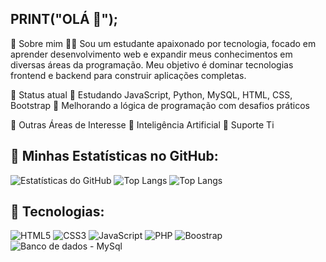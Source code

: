 ## PRINT("OLÁ 👋");

📌 Sobre mim
👨‍💻 Sou um estudante apaixonado por tecnologia, focado em aprender desenvolvimento web e expandir meus conhecimentos em diversas áreas da programação. Meu objetivo é dominar 
 tecnologias frontend e backend para construir aplicações completas.

📌 Status atual
🔹 Estudando JavaScript, Python, MySQL, HTML, CSS, Bootstrap
🔹 Melhorando a lógica de programação com desafios práticos

📌 Outras Áreas de Interesse
🔹 Inteligência Artificial
🔹 Suporte Ti
## 🌟 Minhas Estatísticas no GitHub:
![Estatísticas do GitHub](https://github-readme-stats.vercel.app/api?username=JoaoCarmelio&show_icons=true&theme=dracula)
![Top Langs](https://github-readme-stats.vercel.app/api/top-langs/?username=JoaoCarmelio&layout=compact&theme=dracula)
![Top Langs](https://github-readme-stats.vercel.app/api/top-langs/?username=JoaoCarmelio&layout=compact&theme=dracula)
## 🚀 Tecnologias:
![HTML5](https://img.shields.io/badge/HTML5-E34F26?style=for-the-badge&logo=html5&logoColor=white)
![CSS3](https://img.shields.io/badge/CSS3-1572B6?style=for-the-badge&logo=css3&logoColor=white)
![JavaScript](https://img.shields.io/badge/JavaScript-F7DF1E?style=for-the-badge&logo=javascript&logoColor=black)
![PHP](https://img.shields.io/badge/PHP-777BB4?style=for-the-badge&logo=php&logoColor=white)
![Boostrap](https://img.shields.io/badge/Boostrap-777BB4?style=for-the-badge&logo=boostrap&logoColor=white)
![Banco de dados -  MySql](https://img.shields.io/badge/Mysql-3776AB?style=for-the-badge&logo=mysql&logoColor=white)


